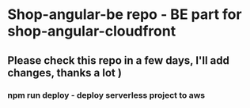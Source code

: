 # Shop-angular-be repo - BE part for shop-angular-cloudfront

## Please check this repo in a few days, I'll add changes, thanks a lot )

### npm run deploy - deploy serverless project to aws
